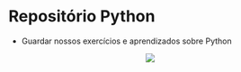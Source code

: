 # Repositório Python

- Guardar nossos exercícios e aprendizados sobre Python 

<p align="center">
<img src="https://media.giphy.com/media/TyFdAtfZBODNC/giphy.gif">
</p>
